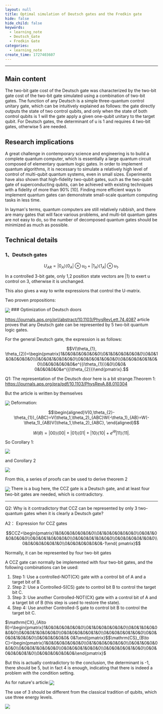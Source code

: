 ```yaml
---
layout: null
title: Optimal simulation of Deutsch gates and the Fredkin gate
hide: false
hide_child: false
keywords:
  - learning_note
  - Deutsch_Gate
  - Fredkin Gate
categories:
  - learning_note
create_time: 1727403607
---
```


---

## Main content

The two-bit gate cost of the Deutsch gate was characterized by the two-bit gate cost of the two-bit gate simulated using a combination of two-bit gates. The function of any Deutsch is a simple three-quantum control unitary gate, which can be intuitively explained as follows: the gate directly outputs the state of two control qubits, and only when the state of both control qubits is 1 will the gate apply a given one-qubit unitary to the target qubit. For Deutsch gates, the determinant of u is 1 and requires 4 two-bit gates, otherwise 5 are needed.

## Research implications

A great challenge in contemporary science and engineering is to build a complete quantum computer, which is essentially a large quantum circuit composed of elementary quantum logic gates. In order to implement quantum algorithms, it is necessary to simulate a relatively high level of control of multi-qubit quantum systems, even in small sizes. Experiments have also shown that high-fidelity two-qubit gates, such as the two-qubit gate of superconducting qubits, can be achieved with existing techniques with a fidelity of more than 90% [10]. Finding more efficient ways to implement quantum gates can demonstrate small-scale quantum computing tasks in less time.

In layman's terms, quantum computers are still relatively rubbish, and there are many gates that will face various problems, and multi-bit quantum gates are not easy to do, so the number of decomposed quantum gates should be minimized as much as possible.

## Technical details

### 1、Deutsch gates

$$U_{AR}=|0_{A}\rangle\langle0_{A}|\otimes u_{0}+|1_{A}\rangle\langle1_{A}|\otimes u_{1}.$$

In a controlled 3-bit gate, only 1,2 position state vectors are $|1\rangle$ to exert u control on 3, otherwise it is unchanged.

This also gives a way to write expressions that control the U-matrix.

Two proven propositions:

<img src="/assets/Z43ObiJd6oXTzQxIfciczCN1nSe.png" src-width="873" class="markdown-img m-auto" src-height="301" align="center"/>
### Optimization of Deutsch doors

https://journals.aps.org/prl/abstract/10.1103/PhysRevLett.74.4087 article proves that any Deutsch gate can be represented by 5 two-bit quantum logic gates.

For the general Deutsch gate, the expression is as follows:

$$V(\theta_{1}, \theta_{2})=\begin{pmatrix}1&0&0&0&0&0&0&0\\0&1&0&0&0&0&0&0\\0&0&1&0&0&0&0&0\\0&0&0&1&0&0&0&0\\0&0&0&0&1&0&0&0\\0&0&0&0&0&1&0&0\\0&0&0&0&0&0&e^{{i\theta_{1}}}&0\\0&0& 0&0&0&0&0&e^{{i\theta_{2}}}\end{pmatrix}.$$

Q1: The representation of the Deutsch door here is a bit strange.Theorem 1: https://journals.aps.org/pra/pdf/10.1103/PhysRevA.88.010304

But the article is written by themselves

<img src="/assets/UufWb6k7po6BQ2xCK73ckGEFnec.bmp" src-width="877" class="markdown-img m-auto" src-height="84" align="center"/>
Deformation:

$$\begin{aligned}V(0,\theta_{2}-\theta_{1})_{ABC}=V(\theta_1,\theta_2)_{ABC}W(-\theta_1)_{AB}=W(-\theta_1)_{AB}V(\theta_1,\theta_2)_{ABC}, \end{aligned}$$

$$W(\theta)=|00\rangle\langle00|+|01\rangle\langle01|+|10\rangle\langle10|+e^{i\theta}|11\rangle\langle11|. $$

So Corollary 1:

<img src="/assets/ULB4bXiePoyzlcxqHk3cTIv3nhg.bmp" src-width="864" class="markdown-img m-auto" src-height="109" align="center"/>

and Corollary 2

<img src="/assets/MQwNbXyk5oViaGxpn2acwKsQnab.bmp" src-width="991" class="markdown-img m-auto" src-height="299" align="center"/>

From this, a series of proofs can be used to derive theorem 2

<img src="/assets/ZDVDbWogvo3HLcxrgY9cDzh0nOh.bmp" src-width="849" class="markdown-img m-auto" src-height="77" align="center"/>
There is a bug here, the CCZ gate is a Deutsch gate, and at least four two-bit gates are needed, which is contradictory.

---

Q2: Why is it contradictory that CCZ can be represented by only 3 two-quantum gates when it is clearly a Deutsch gate?

A2： Expression for CCZ gates

$$CCZ=\begin{pmatrix}1&0&0&0&0&0&0&0\\0&1&0&0&0&0&0&0\\0&0&1&0&0&0&0&0\\0&0&0&1&0&0&0&0\\0&0&0&0&1&0&0&0\\0&0&0&0&0&1&0&0\\0&0&0&0&0&0&1&0\\0&0&0&0&0&0&0&-1\end{ pmatrix}$$

Normally, it can be represented by four two-bit gates

A CCZ gate can normally be implemented with four two-bit gates, and the following combinations can be used:

1. Step 1: Use a controlled-NOT(CX) gate with a control bit of A and a target bit of B.
2. Step 2: Use a Controlled-S(CS) gate to control bit B to control the target bit C.
3. Step 3: Use another Controlled-NOT(CX) gate with a control bit of A and a target bit of B (this step is used to restore the state).
4. Step 4: Use another Controlled-S gate to control bit B to control the target bit C.

$\mathrm{CX}_{A\to B}=\begin{pmatrix}1&0&0&0&0&0&0&0\\0&1&0&0&0&0&0&0\\0&0&1&0&0&0&0&0\\0&0&0&1&0&0&0&0\\0&0&0&0&0&0&1&0\\0&0&0&0&0&1&0&0\\0&0&0&0&1&0&0&0\\0&0&0&0&0&0& 0&1\end{pmatrix}$$\mathrm{CS}_{B\to C}=\begin{pmatrix}1&0&0&0&0&0&0&0\\0&1&0&0&0&0&0&0\\0&0&1&0&0&0&0&0\\0&0&0&1&0&0&0&0\\0&0&0&0&1&0&0&0\\0&0&0&0&0&1&0&0\\0&0&0&0&0&0&1&0\\0&0&0&0&0&0&0&i\end{pmatrix}$

But this is actually contradictory to the conclusion, the determinant is -1, there should be 5, but in fact 4 is enough, indicating that there is indeed a problem with the condition setting.

As for nature's article:<img src="/assets/AC6DbMyccoznZ1xlkXccbmc5nMd.bmp" src-width="890" class="markdown-img m-auto" src-height="920" align="center"/>

The use of 3 should be different from the classical tradition of qubits, which use three energy levels.

<img src="/assets/KqerbgtOPoZhzzxJsYqc5e6Rngh.bmp" src-width="832" class="markdown-img m-auto" src-height="91" align="center"/>
